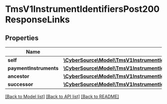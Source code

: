 # TmsV1InstrumentIdentifiersPost200ResponseLinks

## Properties
Name | Type | Description | Notes
------------ | ------------- | ------------- | -------------
**self** | [**\CyberSource\Model\TmsV1InstrumentIdentifiersPost200ResponseLinksSelf**](TmsV1InstrumentIdentifiersPost200ResponseLinksSelf.md) |  | [optional] 
**paymentInstruments** | [**\CyberSource\Model\TmsV1InstrumentIdentifiersPost200ResponseLinksPaymentInstruments**](TmsV1InstrumentIdentifiersPost200ResponseLinksPaymentInstruments.md) |  | [optional] 
**ancestor** | [**\CyberSource\Model\TmsV1InstrumentIdentifiersPost200ResponseLinksSelf**](TmsV1InstrumentIdentifiersPost200ResponseLinksSelf.md) |  | [optional] 
**successor** | [**\CyberSource\Model\TmsV1InstrumentIdentifiersPost200ResponseLinksSelf**](TmsV1InstrumentIdentifiersPost200ResponseLinksSelf.md) |  | [optional] 

[[Back to Model list]](../README.md#documentation-for-models) [[Back to API list]](../README.md#documentation-for-api-endpoints) [[Back to README]](../README.md)



